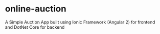 # online-auction
A Simple Auction App built using Ionic Framework (Angular 2) for frontend and DotNet Core for backend

